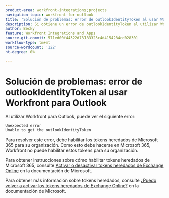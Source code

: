 ```yaml
---
product-area: workfront-integrations;projects
navigation-topic: workfront-for-outlook
title: 'Solución de problemas: error de outlookIdentityToken al usar Workfront para Outlook'
description: Si obtiene un error de outlookIdentityToken al utilizar Workfront para Outlook, debe habilitar los tokens heredados de Microsoft 365 para su organización.
author: Becky
feature: Workfront Integrations and Apps
source-git-commit: 571ed00f44322d73183323c4d4154284cd028301
workflow-type: tm+mt
source-wordcount: '122'
ht-degree: 0%

---
```


# Solución de problemas: error de outlookIdentityToken al usar Workfront para Outlook

Al utilizar Workfront para Outlook, puede ver el siguiente error:

```
Unexpected error
Unable to get the outlookIdentityToken
```

Para resolver este error, debe habilitar los tokens heredados de Microsoft 365 para su organización. Como esto debe hacerse en Microsoft 365, Workfront no puede habilitar estos tokens para su organización.

Para obtener instrucciones sobre cómo habilitar tokens heredados de Microsoft 365, consulte [Activar o desactivar tokens heredados de Exchange Online](https://learn.microsoft.com/en-us/office/dev/add-ins/outlook/turn-exchange-tokens-on-off) en la documentación de Microsoft.

Para obtener más información sobre tokens heredados, consulte [¿Puedo volver a activar los tokens heredados de Exchange Online?](https://learn.microsoft.com/en-us/office/dev/add-ins/outlook/faq-nested-app-auth-outlook-legacy-tokens#can-i-turn-exchange-online-legacy-tokens-back-on) en la documentación de Microsoft.
